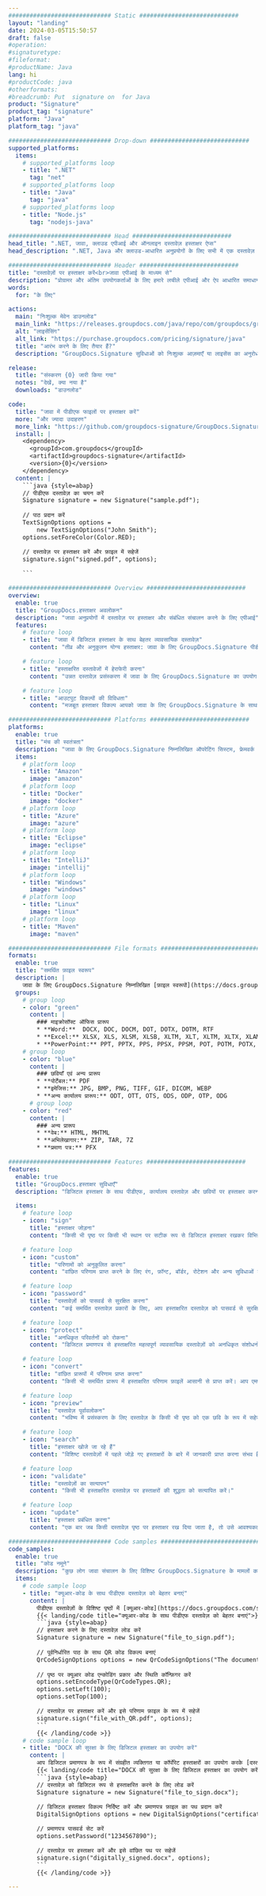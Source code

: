 ```yaml
---
############################# Static ############################
layout: "landing"
date: 2024-03-05T15:50:57
draft: false
#operation: 
#signaturetype: 
#fileformat: 
#productName: Java
lang: hi
#productCode: java
#otherformats: 
#breadcrumb: Put  signature on  for Java
product: "Signature"
product_tag: "signature"
platform: "Java"
platform_tag: "java"

############################# Drop-down ############################
supported_platforms:
  items:
    # supported_platforms loop
    - title: ".NET"
      tag: "net"
    # supported_platforms loop
    - title: "Java"
      tag: "java"
    # supported_platforms loop
    - title: "Node.js"
      tag: "nodejs-java"

############################# Head ############################
head_title: ".NET, जावा, क्लाउड एपीआई और ऑनलाइन दस्तावेज़ हस्ताक्षर ऐप्स"
head_description: ".NET, Java और क्लाउड-आधारित अनुप्रयोगों के लिए सभी में एक दस्तावेज़ ई-हस्ताक्षर समाधान प्राप्त करें। सरल ड्रैग एंड ड्रॉप सुविधा का उपयोग करके सामान्य दस्तावेज़ स्वरूपों पर ऑनलाइन हस्ताक्षर करें"

############################# Header ############################
title: "दस्तावेज़ों पर हस्ताक्षर करें<br>जावा एपीआई के माध्यम से"
description: "प्रोग्रामर और अंतिम उपयोगकर्ताओं के लिए हमारे लचीले एपीआई और ऐप आधारित समाधानों का उपयोग करके किसी भी प्लेटफ़ॉर्म पर डिजिटल दस्तावेज़ों और छवियों पर हस्ताक्षर करें।"
words:
  for: "के लिए"

actions:
  main: "निःशुल्क मेवेन डाउनलोड"
  main_link: "https://releases.groupdocs.com/java/repo/com/groupdocs/groupdocs-signature/"
  alt: "लाइसेंसिंग"
  alt_link: "https://purchase.groupdocs.com/pricing/signature/java"
  title: "आरंभ करने के लिए तैयार हैं?"
  description: "GroupDocs.Signature सुविधाओं को निःशुल्क आज़माएँ या लाइसेंस का अनुरोध करें"

release:
  title: "संस्करण {0} जारी किया गया"
  notes: "देखें, क्या नया है"
  downloads: "डाउनलोड"

code:
  title: "जावा में पीडीएफ फाइलों पर हस्ताक्षर करें"
  more: "और ज्यादा उदाहरण"
  more_link: "https://github.com/groupdocs-signature/GroupDocs.Signature-for-Java"
  install: |
    <dependency>
      <groupId>com.groupdocs</groupId>
      <artifactId>groupdocs-signature</artifactId>
      <version>{0}</version>
    </dependency>
  content: |
    ```java {style=abap}  
    // पीडीएफ दस्तावेज़ का चयन करें
    Signature signature = new Signature("sample.pdf");
    
    // पाठ प्रदान करें
    TextSignOptions options = 
        new TextSignOptions("John Smith");
    options.setForeColor(Color.RED);

    // दस्तावेज़ पर हस्ताक्षर करें और फ़ाइल में सहेजें
    signature.sign("signed.pdf", options);
    
    ```

############################# Overview ############################
overview:
  enable: true
  title: "GroupDocs.हस्ताक्षर अवलोकन"
  description: "जावा अनुप्रयोगों में दस्तावेज़ पर हस्ताक्षर और संबंधित संचालन करने के लिए एपीआई"
  features:
    # feature loop
    - title: "जावा में डिजिटल हस्ताक्षर के साथ बेहतर व्यावसायिक दस्तावेज़"
      content: "तीव्र और अनुकूलन योग्य हस्ताक्षर: जावा के लिए GroupDocs.Signature पीडीएफ, छवियों और कार्यालय दस्तावेजों के लिए डिजिटल हस्ताक्षर विकल्पों की एक विस्तृत श्रृंखला प्रदान करता है। आप टेक्स्ट, बारकोड, क्यूआर-कोड, डिजिटल प्रमाणपत्र, चित्र या छिपे हुए मेटाडेटा का उपयोग कर सकते हैं। दस्तावेज़ प्रसंस्करण तेज़ और कुशल है।"

    # feature loop
    - title: "हस्ताक्षरित दस्तावेजों में हेराफेरी करना"
      content: "उन्नत दस्तावेज़ प्रसंस्करण में जावा के लिए GroupDocs.Signature का उपयोग करके हस्ताक्षरित दस्तावेज़ों पर शक्तिशाली संचालन शामिल है। आप विभिन्न उपयोगी मानदंडों का उपयोग करके व्यावसायिक दस्तावेज़ों में जोड़े गए हस्ताक्षरों को खोज और सत्यापित कर सकते हैं। इसके अतिरिक्त, आप दस्तावेज़ के बारे में विस्तृत जानकारी प्राप्त कर सकते हैं या उसके पृष्ठों की पूर्वावलोकन छवियां प्राप्त कर सकते हैं।"

    # feature loop
    - title: "आउटपुट विकल्पों की विविधता"
      content: "मजबूत हस्ताक्षर विकल्प आपको जावा के लिए GroupDocs.Signature के साथ हस्ताक्षरित दस्तावेजों के लिए आउटपुट को अनुकूलित करने की अनुमति देते हैं। आप किसी भी दस्तावेज़ पृष्ठ पर किसी भी हस्ताक्षर को सटीक रूप से रख सकते हैं और उसके स्वरूप को विभिन्न तरीकों से कॉन्फ़िगर कर सकते हैं। जावा एपीआई कई समर्थित प्रारूपों में हस्ताक्षरित व्यावसायिक दस्तावेजों को सहेजने का समर्थन करता है और उन्हें पासवर्ड से सुरक्षित करने के विकल्प प्रदान करता है।"

############################# Platforms ############################
platforms:
  enable: true
  title: "मंच की स्वतंत्रता"
  description: "जावा के लिए GroupDocs.Signature निम्नलिखित ऑपरेटिंग सिस्टम, फ्रेमवर्क और पैकेज प्रबंधकों का समर्थन करता है"
  items:
    # platform loop
    - title: "Amazon"
      image: "amazon"
    # platform loop
    - title: "Docker"
      image: "docker"
    # platform loop
    - title: "Azure"
      image: "azure"
    # platform loop
    - title: "Eclipse"
      image: "eclipse"
    # platform loop
    - title: "IntelliJ"
      image: "intellij"
    # platform loop
    - title: "Windows"
      image: "windows"
    # platform loop
    - title: "Linux"
      image: "linux"
    # platform loop
    - title: "Maven"
      image: "maven"

############################# File formats ############################
formats:
  enable: true
  title: "समर्थित फ़ाइल स्वरूप"
  description: |
    जावा के लिए GroupDocs.Signature निम्नलिखित [फ़ाइल स्वरूपों](https://docs.groupdocs.com/signature/java/supported-document-formats/) के साथ संचालन का समर्थन करता है।
  groups:
    # group loop
    - color: "green"
      content: |
        ### माइक्रोसॉफ्ट ऑफिस प्रारूप
        * **Word:**  DOCX, DOC, DOCM, DOT, DOTX, DOTM, RTF
        * **Excel:** XLSX, XLS, XLSM, XLSB, XLTM, XLT, XLTM, XLTX, XLAM, SXC, SpreadsheetML
        * **PowerPoint:** PPT, PPTX, PPS, PPSX, PPSM, POT, POTM, POTX, PPTM
    # group loop
    - color: "blue"
      content: |
        ### छवियाँ एवं अन्य प्रारूप
        * **पोर्टेबल:** PDF
        * **इमेजिस:** JPG, BMP, PNG, TIFF, GIF, DICOM, WEBP
        * **अन्य कार्यालय प्रारूप:** ODT, OTT, OTS, ODS, ODP, OTP, ODG
      # group loop
    - color: "red"
      content: |
        ### अन्य प्रारूप
        * **वेब:** HTML, MHTML
        * **अभिलेखागार:** ZIP, TAR, 7Z
        * **प्रमाण पत्र:** PFX

############################# Features ############################
features:
  enable: true
  title: "GroupDocs.हस्ताक्षर सुविधाएँ"
  description: "डिजिटल हस्ताक्षर के साथ पीडीएफ, कार्यालय दस्तावेज़ और छवियों पर हस्ताक्षर करना"

  items:
    # feature loop
    - icon: "sign"
      title: "हस्ताक्षर जोड़ना"
      content: "किसी भी पृष्ठ पर किसी भी स्थान पर सटीक रूप से डिजिटल हस्ताक्षर रखकर विभिन्न समर्थित हस्ताक्षर प्रकारों का उपयोग करके एक दस्तावेज़ पर हस्ताक्षर करें।"

    # feature loop
    - icon: "custom"
      title: "परिणामों को अनुकूलित करना"
      content: "वांछित परिणाम प्राप्त करने के लिए रंग, फ़ॉन्ट, बॉर्डर, रोटेशन और अन्य सुविधाओं को समायोजित करके हस्ताक्षर उपस्थिति को अनुकूलित करें।"

    # feature loop
    - icon: "password"
      title: "दस्तावेज़ों को पासवर्ड से सुरक्षित करना"
      content: "कई समर्थित दस्तावेज़ प्रकारों के लिए, आप हस्ताक्षरित दस्तावेज़ को पासवर्ड से सुरक्षित कर सकते हैं।"

    # feature loop
    - icon: "protect"
      title: "अनधिकृत परिवर्तनों को रोकना"
      content: "डिजिटल प्रमाणपत्र से हस्ताक्षरित महत्वपूर्ण व्यावसायिक दस्तावेज़ों को अनधिकृत संशोधनों से सुरक्षित रखें।"

    # feature loop
    - icon: "convert"
      title: "वांछित प्रारूपों में परिणाम प्राप्त करना"
      content: "किसी भी समर्थित प्रारूप में हस्ताक्षरित परिणाम फ़ाइलें आसानी से प्राप्त करें। आप एमएस वर्ड दस्तावेज़ों को भी आसानी से पीडीएफ में परिवर्तित कर सकते हैं।"

    # feature loop
    - icon: "preview"
      title: "दस्तावेज़ पूर्वावलोकन"
      content: "भविष्य में प्रसंस्करण के लिए दस्तावेज़ के किसी भी पृष्ठ को एक छवि के रूप में सहेजें।"

    # feature loop
    - icon: "search"
      title: "हस्ताक्षर खोजे जा रहे हैं"
      content: "विशिष्ट दस्तावेज़ों में पहले जोड़े गए हस्ताक्षरों के बारे में जानकारी प्राप्त करना संभव है।"

    # feature loop
    - icon: "validate"
      title: "दस्तावेज़ों का सत्यापन"
      content: "किसी भी हस्ताक्षरित दस्तावेज़ पर हस्ताक्षरों की शुद्धता को सत्यापित करें।"

    # feature loop
    - icon: "update"
      title: "हस्ताक्षर प्रबंधित करना"
      content: "एक बार जब किसी दस्तावेज़ पृष्ठ पर हस्ताक्षर रख दिया जाता है, तो उसे आवश्यकतानुसार हटाया, स्थानांतरित या अद्यतन किया जा सकता है।"

############################# Code samples ############################
code_samples:
  enable: true
  title: "कोड नमूने"
  description: "कुछ लोग जावा संचालन के लिए विशिष्ट GroupDocs.Signature के मामलों का उपयोग करते हैं"
  items:
    # code sample loop
    - title: "क्यूआर-कोड के साथ पीडीएफ दस्तावेज़ को बेहतर बनाएं"
      content: |
        पीडीएफ दस्तावेज़ों के विशिष्ट पृष्ठों में [क्यूआर-कोड](https://docs.groupdocs.com/signature/java/esign-document-with-qr-code-signature/) जोड़कर व्यावसायिक प्रक्रियाओं को बढ़ाना मूल्यवान हो सकता है। जावा के लिए GroupDocs.Signature का उपयोग करके QR कोड कैसे जोड़ें इसका एक उदाहरण है।
        {{< landing/code title="क्यूआर-कोड के साथ पीडीएफ दस्तावेज़ को बेहतर बनाएं">}}
        ```java {style=abap}
        // हस्ताक्षर करने के लिए दस्तावेज़ लोड करें
        Signature signature = new Signature("file_to_sign.pdf");
        
        // पूर्वनिर्धारित पाठ के साथ QR कोड विकल्प बनाएं
        QrCodeSignOptions options = new QrCodeSignOptions("The document is approved by John Smith");
        
        // पृष्ठ पर क्यूआर कोड एन्कोडिंग प्रकार और स्थिति कॉन्फ़िगर करें
        options.setEncodeType(QrCodeTypes.QR);
        options.setLeft(100);
        options.setTop(100);

        // दस्तावेज़ पर हस्ताक्षर करें और इसे परिणाम फ़ाइल के रूप में सहेजें
        signature.sign("file_with_QR.pdf", options);
        ```
        {{< /landing/code >}}
    # code sample loop
    - title: "DOCX की सुरक्षा के लिए डिजिटल हस्ताक्षर का उपयोग करें"
      content: |
        आप डिजिटल प्रमाणपत्र के रूप में संग्रहीत व्यक्तिगत या कॉर्पोरेट हस्ताक्षरों का उपयोग करके [दस्तावेज़ को सुरक्षित रख सकते हैं](https://docs.groupdocs.com/signature/java/esign-document-with-digital-signature/)। प्रमाणपत्र के साथ सुरक्षित दस्तावेजों में हस्ताक्षर को अमान्य किए बिना बदलाव नहीं किया जा सकता।
        {{< landing/code title="DOCX की सुरक्षा के लिए डिजिटल हस्ताक्षर का उपयोग करें">}}
        ```java {style=abap}   
        // दस्तावेज़ को डिजिटल रूप से हस्ताक्षरित करने के लिए लोड करें
        Signature signature = new Signature("file_to_sign.docx");
        
        // डिजिटल हस्ताक्षर विकल्प निर्दिष्ट करें और प्रमाणपत्र फ़ाइल का पथ प्रदान करें
        DigitalSignOptions options = new DigitalSignOptions("certificate.pfx");

        // प्रमाणपत्र पासवर्ड सेट करें
        options.setPassword("1234567890");

        // दस्तावेज़ पर हस्ताक्षर करें और इसे वांछित पथ पर सहेजें
        signature.sign("digitally_signed.docx", options);
        ```
        {{< /landing/code >}}

---
```

